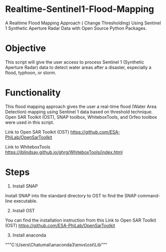 # Realtime-Sentinel1-Flood-Mapping
A Realtime Flood Mapping Approach ( Change Thresholding) Using Sentinel 1 Synthetic Aperture Radar Data with Open Source Python Packages.

# Objective 
This script will give the user access to process Sentinel 1 (Synthetic Aperture Radar) data to detect water areas after a disaster, especially a flood, typhoon, or storm.

# Functionality
This flood mapping approach gives the user a real-time flood (Water Area Detection) mapping using Sentinel 1 data based on threshold technique.
Open SAR Toolkit (OST), SNAP toolbox, WhiteboxTools, and Orfeo toolbox were used in this script.

Link to Open SAR Toolkit (OST)
https://github.com/ESA-PhiLab/OpenSarToolkit 

Link to WhiteboxTools
https://jblindsay.github.io/ghrg/WhiteboxTools/index.html

# Steps
1. Install SNAP

Install SNAP into the standard directory to OST to find the SNAP command-line executable. 

2. Install OST

You can find the installation instruction from this Link to Open SAR Toolkit (OST)
https://github.com/ESA-PhiLab/OpenSarToolkit 

3. Install anaconda


"""C:\Users\Chatumal\anaconda3\envs\ost\Lib"""
